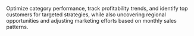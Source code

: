 Optimize category performance, track profitability trends, and identify top customers for targeted strategies, while also uncovering regional opportunities and adjusting marketing efforts based on monthly sales patterns.
